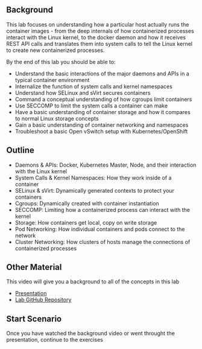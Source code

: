 ## Background
This lab focuses on understanding how a particular host actually runs the container images - from the deep internals of how containerized processes interact with the Linux kernel, to the docker daemon and how it receives REST API calls and translates them into system calls to tell the Linux kernel to create new containerized processes.

By the end of this lab you should be able to:
- Understand the basic interactions of the major daemons and APIs in a typical container environment
- Internalize the function of system calls and kernel namespaces
- Understand how SELinux and sVirt secures containers
- Command a conceptual understanding of how cgroups limit containers
- Use SECCOMP to limit the system calls a container can make
- Have a basic understanding of container storage and how it compares to normal Linux storage concepts
- Gain a basic understanding of container networking and namespaces
- Troubleshoot a basic Open vSwitch setup with Kubernetes/OpenShift

## Outline
- Daemons & APIs: Docker, Kubernetes Master, Node, and their interaction with the Linux kernel
- System Calls & Kernel Namespaces: How they work inside of a container
- SELinux & sVirt: Dynamically generated contexts to protect your containers
- Cgroups: Dynamically created with container instantiation
- SECCOMP: Limiting how a containerized process can interact with the kernel
- Storage: How containers get local, copy on write storage
- Pod Networking: How individual containers and pods connect to the network
- Cluster Networking: How clusters of hosts manage the connections of containerized processes

## Other Material
This video will give you a background to all of the concepts in this lab
- [Presentation](https://goo.gl/UNnLkH)
- [Lab GitHub Repository](https://github.com/openshift-labs/learn-katacoda)

## Start Scenario
Once you have watched the background video or went throught the presentation, continue to the exercises
